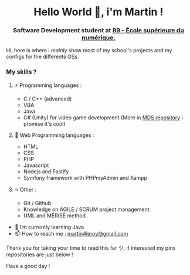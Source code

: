 <h1 align="center">Hello World 👋, i'm Martin !</h1>

<h3 align="center">Software Development student at <a href="https://www.ecole-89.com/">89 - École supérieure du numérique.</a></h3>

Hi, here is where i *mainly* show most of my school's projects and my configs for the differents OSs.

### My skills ?

1. ⚡ Programming languages :
    - C / C++ (advanced)
    - VBA
    - Java
    - C# (Unity) for video game development (More in [MDS repository](https://github.com/BlueBerryBB9/MedievalDeliverySimulator) i promise it's cool)

2. 🔭 Web Programming languages :
      - HTML
      - CSS
      - PHP
      - Javascript
      - Nodejs and Fastify
      - Symfony framework with PHPmyAdmin and Xampp

3. ⭐ Other :
      - Git / Github
      - Knowledge on AGILE / SCRUM project management
      - UML and MERISE method

- 🌱 I’m currently learning Java
- 📫 How to reach me : [martin4leroy@gmail.com](martin4leroy@gmail.com)

Thank you for taking your time to read this far ツ, if interested my pins repositories are just below !

Have a good day !
